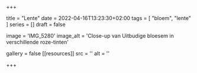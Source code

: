 +++

title = "Lente"
date = 2022-04-16T13:23:30+02:00 
tags = [ "bloem", "lente" ] 
series = [] 
draft = false

image = 'IMG_5280'
image_alt = 'Close-up van Uitbudige bloesem in verschillende roze-tinten'

gallery = false
[[resources]]
src = ''
alt = ''


+++
